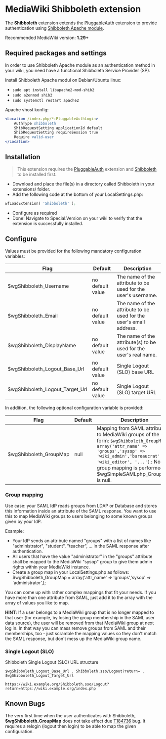 # MediaWiki Shibboleth extension

The **Shibboleth** extension extends the [PluggableAuth](https://www.mediawiki.org/wiki/Extension:PluggableAuth) extension to provide authentication using [Shibboleth Apache module](https://wiki.shibboleth.net/confluence/display/SHIB2/NativeSPApacheConfig).

Recommended MediaWiki version: **1.29+**

## Required packages and settings

In order to use Shibboleth Apache module as an authentication method in your wiki, you need have a functional Shibboleth Service Provider (SP).

Install Shibboleth Apache modul on Debian/Ubuntu linux:

* `sudo apt install libapache2-mod-shib2`
* `sudo a2enmod shib2`
* `sudo systemctl restart apache2`

Apache vhost konfig:

```apache
<Location /index.php/*:PluggableAuthLogin>
	AuthType shibboleth
	ShibRequestSetting applicationId default
	ShibRequestSetting requireSession true
	Require valid-user
</Location>
```

## Installation

> This extension requires the [PluggableAuth](https://www.mediawiki.org/wiki/Extension:PluggableAuth) extension and [Shibboleth](https://wiki.shibboleth.net/confluence/display/SHIB2/NativeSPConfiguration) to be installed first.

* Download and place the file(s) in a directory called Shibboleth in your extensions/ folder.
* Add the following code at the bottom of your LocalSettings.php:

```php
wfLoadExtension( 'Shibboleth' );
```

* Configure as required
* Done! Navigate to Special:Version on your wiki to verify that the extension is successfully installed.

## Configure

Values must be provided for the following mandatory configuration variables:

Flag | Default | Description
---- | ------- | -----------
$wgShibboleth_Username | no default value | The name of the attribute to be used for the user's username.
$wgShibboleth_Email | no default value | The name of the attribute to be used for the user's email address.
$wgShibboleth_DisplayName | no default value | The name of the attribute(s) to be used for the user's real name.
$wgShibboleth_Logout_Base_Url | no default value | Single Logout (SLO) base URL
$wgShibboleth_Logout_Target_Url | no default value | Single Logout (SLO) target URL

In addition, the following optional configuration variable is provided:

Flag | Default | Description
---- | ------- | -----------
$wgShibboleth_GroupMap | null | Mapping from SAML attributes to MediaWiki groups of the form: `$wgShibboleth_GroupMap = array('attr_name' => 'groups','sysop' => 'wiki_admin','bureaucrat' => 'wiki_editor', '...');` No group mapping is performed if $wgSimpleSAMLphp_GroupMap is null.

### Group mapping

Use case: your SAML IdP reads groups from LDAP or Database and stores this information inside an attribute of the SAML response. You want to use this to map MediaWiki groups to users belonging to some known groups given by your IdP.

Example:

* Your IdP sends an attribute named "groups" with a list of names like "administrator", "student", "teacher", ... in the SAML response after authentication.
* All users that have the value "administrator" in the "groups" attribute shall be mapped to the MediaWiki "sysop" group to give them admin rights within your MediaWiki instance.
* Create a group map in your LocalSettings.php as follows: $wgShibboleth_GroupMap = array('attr_name' => 'groups','sysop' => 'administrator',);

You can come up with rather complex mappings that fit your needs. If you have more than one attribute from SAML, just add it to the array with the array of values you like to map.

**HINT**: If a user belongs to a MediaWiki group that is no longer mapped to that user (for example, by losing the group membership in the SAML user data source), the user will be removed from that MediaWiki group at next log in. In that way you can mass remove groups from SAML and their memberships, too - just scramble the mapping values so they don't match the SAML response, but don't mess up the MediaWiki group name.

### Single Logout (SLO)

Shibboleth Single Logout (SLO) URL structure

`$wgShibboleth_Logout_Base_Url . Shibboleth.sso/Logout?return= . $wgShibboleth_Logout_Target_Url`

`https://wiki.example.org/Shibboleth.sso/Logout?return=https://wiki.example.org/index.php`

## Known Bugs

The very first time when the user authenticates with Shibboleth, **$wgShibboleth_GroupMap** does not take effect due [T184736](https://phabricator.wikimedia.org/T184736) bug. It requires a relogin (logout then login) to be able to map the given configuration.
